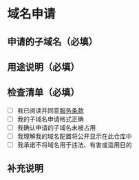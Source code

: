 # 域名申请

## 申请的子域名（必填）

<!-- 例如：myapp.ciao.su -->

## 用途说明（必填）

<!-- 简短描述您计划如何使用该子域名 -->

## 检查清单（必填）

<!-- 请确认以下事项，并在方括号中填入 "x" 来选中 -->

- [ ] 我已阅读并同意[服务条款](https://github.com/bestzwei/LibreDomains/blob/main/docs/terms-of-service.md)
- [ ] 我的子域名申请格式正确
- [ ] 我确认申请的子域名未被占用
- [ ] 我理解我的域名配置将公开显示在此仓库中
- [ ] 我承诺不将域名用于违法、有害或滥用目的

## 补充说明

<!-- 如有其他说明，请在此处添加 -->
